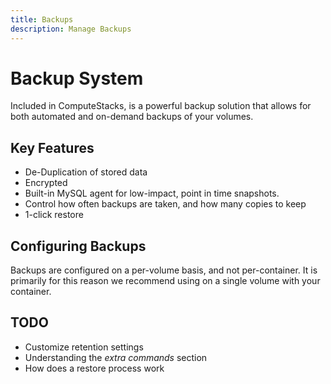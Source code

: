```yaml
---
title: Backups
description: Manage Backups
---
```

# Backup System
Included in ComputeStacks, is a powerful backup solution that allows for both automated and on-demand backups of your volumes.

## Key Features

* De-Duplication of stored data
* Encrypted
* Built-in MySQL agent for low-impact, point in time snapshots. 
* Control how often backups are taken, and how many copies to keep
* 1-click restore

## Configuring Backups
Backups are configured on a per-volume basis, and not per-container. It is primarily for this reason we recommend using on a single volume with your container.

## TODO

* Customize retention settings
* Understanding the _extra commands_ section
* How does a restore process work